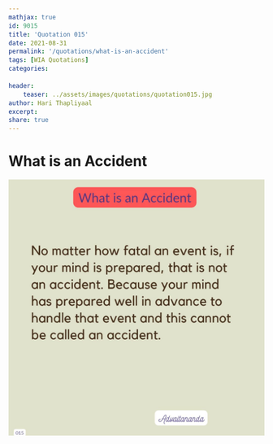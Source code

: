 ```yaml
---
mathjax: true
id: 9015
title: 'Quotation 015'
date: 2021-08-31
permalink: '/quotations/what-is-an-accident'
tags: [WIA Quotations] 
categories: 

header:
    teaser: ../assets/images/quotations/quotation015.jpg
author: Hari Thapliyaal 
excerpt:
share: true 
---
```


# What is an Accident

![What is an Accident](../assets/images/quotations/quotation015.jpg)
